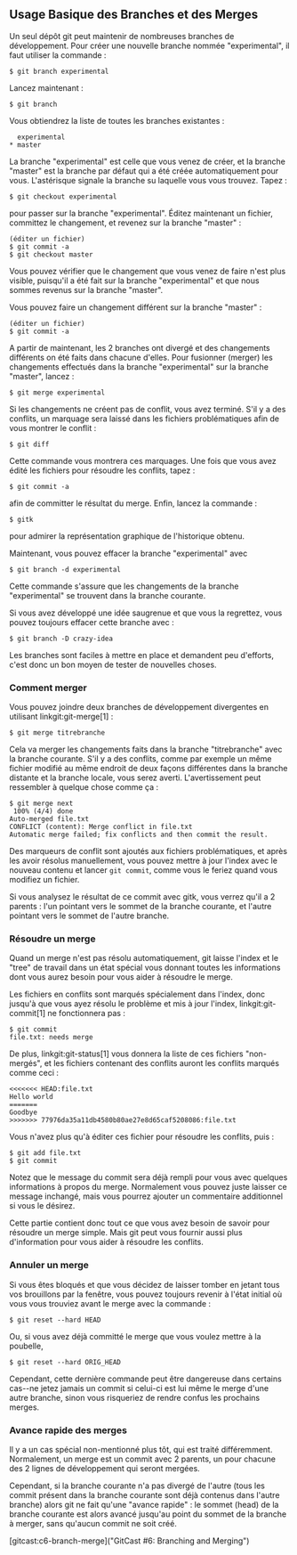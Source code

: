 ## Usage Basique des Branches et des Merges ##

Un seul dépôt git peut maintenir de nombreuses branches de
développement. Pour créer une nouvelle branche nommée
"experimental", il faut utiliser la commande :

    $ git branch experimental

Lancez maintenant :

    $ git branch

Vous obtiendrez la liste de toutes les branches existantes :

      experimental
    * master

La branche "experimental" est celle que vous venez de créer,
et la branche "master" est la branche par défaut qui a été
créée automatiquement pour vous. L'astérisque signale la
branche su laquelle vous vous trouvez. Tapez :

    $ git checkout experimental

pour passer sur la branche "experimental". Éditez maintenant
un fichier, committez le changement, et revenez sur la
branche "master" :

    (éditer un fichier)
    $ git commit -a
    $ git checkout master

Vous pouvez vérifier que le changement que vous venez de
faire n'est plus visible, puisqu'il a été fait sur la branche
"experimental" et que nous sommes revenus sur la branche
"master".

Vous pouvez faire un changement différent sur la branche
"master" :

    (éditer un fichier)
    $ git commit -a

A partir de maintenant, les 2 branches ont divergé et des changements
différents on été faits dans chacune d'elles. Pour fusionner (merger)
les changements effectués dans la branche "experimental" sur
la branche "master", lancez :

    $ git merge experimental

Si les changements ne créent pas de conflit, vous avez terminé.
S'il y a des conflits, un marquage sera laissé dans les fichiers
problématiques afin de vous montrer le conflit :

    $ git diff

Cette commande vous montrera ces marquages. Une fois que vous avez édité les
fichiers pour résoudre les conflits, tapez :

    $ git commit -a

afin de committer le résultat du merge. Enfin, lancez la commande :

    $ gitk

pour admirer la représentation graphique de l'historique obtenu.

Maintenant, vous pouvez effacer la branche "experimental" avec

    $ git branch -d experimental

Cette commande s'assure que les changements de la branche
"experimental" se trouvent dans la branche courante.

Si vous avez développé une idée saugrenue et que vous la regrettez, vous
pouvez toujours effacer cette branche avec :

    $ git branch -D crazy-idea

Les branches sont faciles à mettre en place et demandent peu d'efforts,
c'est donc un bon moyen de tester de nouvelles choses.

### Comment merger ###

Vous pouvez joindre deux branches de développement divergentes
en utilisant linkgit:git-merge[1] :

    $ git merge titrebranche

Cela va merger les changements faits dans la branche "titrebranche" avec la
branche courante. S'il y a des conflits, comme par exemple un 
même fichier modifié au même endroit de deux façons différentes
dans la branche distante et la branche locale, vous serez averti.
L'avertissement peut ressembler à quelque chose comme ça :

    $ git merge next
     100% (4/4) done
    Auto-merged file.txt
    CONFLICT (content): Merge conflict in file.txt
    Automatic merge failed; fix conflicts and then commit the result.

Des marqueurs de conflit sont ajoutés aux fichiers problématiques,
et après les avoir résolus manuellement, vous pouvez
mettre à jour l'index avec le nouveau contenu et lancer 
`git commit`, comme vous le feriez quand vous modifiez un
fichier.

Si vous analysez le résultat de ce commit avec gitk, vous verrez
qu'il a 2 parents : l'un pointant vers le sommet de la branche
courante, et l'autre pointant vers le sommet de l'autre branche.

### Résoudre un merge ###

Quand un merge n'est pas résolu automatiquement, git laisse l'index
et le "tree" de travail dans un état spécial vous donnant toutes
les informations dont vous aurez besoin pour vous aider à résoudre
le merge.

Les fichiers en conflits sont marqués spécialement dans l'index,
donc jusqu'à que vous ayez résolu le problème et mis à jour
l'index, linkgit:git-commit[1] ne fonctionnera pas :

    $ git commit
    file.txt: needs merge

De plus, linkgit:git-status[1] vous donnera la liste de ces
fichiers "non-mergés", et les fichiers contenant des conflits
auront les conflits marqués comme ceci :

    <<<<<<< HEAD:file.txt
    Hello world
    =======
    Goodbye
    >>>>>>> 77976da35a11db4580b80ae27e8d65caf5208086:file.txt

Vous n'avez plus qu'à éditer ces fichier pour résoudre les conflits,
puis :

    $ git add file.txt
    $ git commit

Notez que le message du commit sera déjà rempli pour vous avec
quelques informations à propos du merge. Normalement vous pouvez
juste laisser ce message inchangé, mais vous pourrez ajouter un 
commentaire additionnel si vous le désirez.

Cette partie contient donc tout ce que vous avez besoin de savoir pour
résoudre un merge simple. Mais git peut vous fournir aussi plus
d'information pour vous aider à résoudre les conflits.

### Annuler un merge ###

Si vous êtes bloqués et que vous décidez de laisser tomber en jetant tous vos
brouillons par la fenêtre, vous pouvez toujours revenir à l'état initial
où vous vous trouviez avant le merge avec la commande :

    $ git reset --hard HEAD

Ou, si vous avez déjà committé le merge que vous voulez mettre à la poubelle,

    $ git reset --hard ORIG_HEAD

Cependant, cette dernière commande peut être dangereuse dans certains
cas--ne jetez jamais un commit si celui-ci est lui même le merge
d'une autre branche, sinon vous risqueriez de rendre confus
les prochains merges.

### Avance rapide des merges ###

Il y a un cas spécial non-mentionné plus tôt, qui est traité différemment.
Normalement, un merge est un commit avec 2 parents, un pour chacune des
2 lignes de développement qui seront mergées.

Cependant, si la branche courante n'a pas divergé de l'autre (tous
les commit présent dans la branche courante sont déjà contenus dans l'autre
branche) alors git ne fait qu'une "avance rapide" : le sommet (head) de la
branche courante est alors avancé jusqu'au point du sommet de la branche à
merger, sans qu'aucun commit ne soit créé.

[gitcast:c6-branch-merge]("GitCast #6: Branching and Merging")
